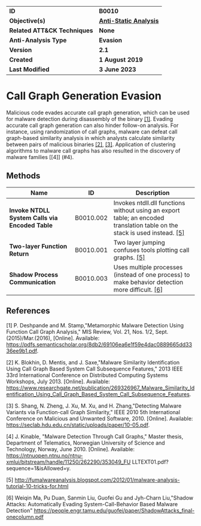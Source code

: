 <table>
<tr>
<td><b>ID</b></td>
<td><b>B0010</b></td>
</tr>
<tr>
<td><b>Objective(s)</b></td>
<td><b><a href="../anti-static-analysis">Anti-Static Analysis</a></b></td>
</tr>
<tr>
<td><b>Related ATT&CK Techniques</b></td>
<td><b>None</b></td>
</tr>
<tr>
<td><b>Anti-Analysis Type</b></td>
<td><b>Evasion</b></td>
</tr>
<tr>
<td><b>Version</b></td>
<td><b>2.1</b></td>
</tr>
<tr>
<td><b>Created</b></td>
<td><b>1 August 2019</b></td>
</tr>
<tr>
<td><b>Last Modified</b></td>
<td><b>3 June 2023</b></td>
</tr>
</table>


# Call Graph Generation Evasion

Malicious code evades accurate call graph generation, which can be used for malware detection during disassembly of the binary [[1]](#1). Evading accurate call graph generation can also hinder follow-on analysis. For instance, using randomization of call graphs, malware can defeat call graph-based similarity analysis in which analysts calculate similarity between pairs of malicious binaries [[2]](#2), [[3]](#3). Application of clustering algorithms to malware call graphs has also resulted in the discovery of malware families [[4]] (#4). 

## Methods

|Name|ID|Description|
|---|---|---|
|**Invoke NTDLL System Calls via Encoded Table**|B0010.002|Invokes ntdll.dll functions without using an export table; an encoded translation table on the stack is used instead. [[5]](#5)|
|**Two-layer Function Return**|B0010.001|Two layer jumping confuses tools plotting call graphs. [[5]](#5)|
|**Shadow Process Communication**|B0010.003| Uses multiple processes (instead of one process) to make behavior detection more difficult. [[6]](#6)|

## References

<a name="1">[1]</a> P. Deshpande and M. Stamp,"Metamorphic Malware Detection Using Function Call Graph Analysis," MIS Review, Vol. 21, Nos. 1/2, Sept.(2015)/Mar.(2016), [Online]. Available: https://pdfs.semanticscholar.org/8db2/69106ea6e1f59e4dac0889665dd3336ee9b1.pdf.

<a name="2">[2]</a> K. Blokhin, D. Mentis, and J. Saxe,"Malware Similarity Identification Using Call Graph Based System Call Subsequence Features," 2013 IEEE 33rd International Conference on Distributed Computing Systems Workshops, July 2013. [Online]. Available: https://www.researchgate.net/publication/269326967_Malware_Similarity_Identification_Using_Call_Graph_Based_System_Call_Subsequence_Features.

<a name="3">[3]</a> S. Shang, N. Zheng, J. Xu, M. Xu, and H. Zhang,"Detecting Malware Variants via Function-call Graph Similarity," IEEE 2010 5th International Conference on Malicious and Unwanted Software, 2010. [Online]. Available: https://seclab.hdu.edu.cn/static/uploads/paper/10-05.pdf.

<a name="4">[4]</a> J. Kinable, "Malware Detection Through Call Graphs," Master thesis, Department of Telematics, Norwegian University of Science and Technology, Norway, June 2010. [Online]. Available: https://ntnuopen.ntnu.no/ntnu-xmlui/bitstream/handle/11250/262290/353049_FU LLTEXT01.pdf?sequence=1&isAllowed=y.

<a name="5">[5]</a> http://fumalwareanalysis.blogspot.com/2012/01/malware-analysis-tutorial-10-tricks-for.html

<a name="6">[6]</a> Weiqin Ma, Pu Duan, Sanmin Liu, Guofei Gu and Jyh-Charn Liu,"Shadow Attacks: Automatically Evading System-Call-Behavior
Based Malware Detection" https://people.engr.tamu.edu/guofei/paper/ShadowAttacks_final-onecolumn.pdf